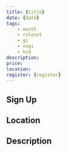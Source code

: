 ```yaml
---
title: {title}
date: {date}
tags:
    - month
    - ruleset
    - gi 
    - nogi 
    - kid
description:
price:
location:
register: {register}
---
```

## Sign Up

## Location

## Description